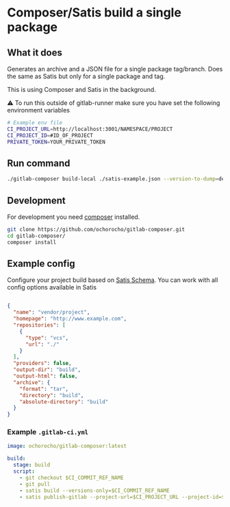 # Composer/Satis build a single package

## What it does

Generates an archive and a JSON file for a single package tag/branch.
Does the same as Satis but only for a single package and tag.   

This is using Composer and Satis in the background.

:warning: To run this outside of gitlab-runner make sure you have set the following environment variables

```bash
# Example env file
CI_PROJECT_URL=http://localhost:3001/NAMESPACE/PROJECT
CI_PROJECT_ID=#ID_OF_PROJECT
PRIVATE_TOKEN=YOUR_PRIVATE_TOKEN
```

## Run command

```bash
./gitlab-composer build-local ./satis-example.json --version-to-dump=develop

```

## Development

For development you need [composer](https://getcomposer.org/) installed.

```bash
git clone https://github.com/ochorocho/gitlab-composer.git
cd gitlab-composer/
composer install

```

## Example config

Configure your project build based on [Satis Schema](https://github.com/composer/satis/blob/master/res/satis-schema.json).
You can work with all config options available in Satis 

```json

{
  "name": "vendor/project",
  "homepage": "http://www.example.com",
  "repositories": [
    {
      "type": "vcs",
      "url": "./"
    }
  ],
  "providers": false,
  "output-dir": "build",
  "output-html": false,
  "archive": {
    "format": "tar",
    "directory": "build",
    "absolute-directory": "build"
  }
}


```

### Example `.gitlab-ci.yml`

```yaml
image: ochorocho/gitlab-composer:latest

build:
  stage: build
  script:
    - git checkout $CI_COMMIT_REF_NAME
    - git pull
    - satis build --versions-only=$CI_COMMIT_REF_NAME
    - satis publish-gitlab --project-url=$CI_PROJECT_URL --project-id=$CI_PROJECT_ID

```
